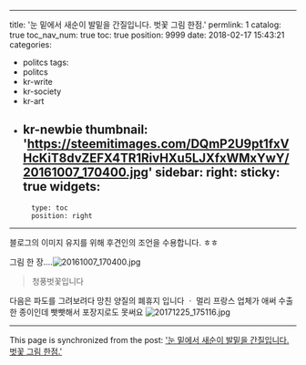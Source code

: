
---
title: '눈 밑에서 새순이 발밑을 간질입니다. 벗꽃 그림 한점.'
permlink: 1
catalog: true
toc_nav_num: true
toc: true
position: 9999
date: 2018-02-17 15:43:21
categories:
- politcs
tags:
- politcs
- kr-write
- kr-society
- kr-art
- kr-newbie
thumbnail: 'https://steemitimages.com/DQmP2U9pt1fxVHcKiT8dvZEFX4TR1RivHXu5LJXfxWMxYwY/20161007_170400.jpg'
sidebar:
    right:
        sticky: true
widgets:
    -
        type: toc
        position: right
---


블로그의 이미지 유지를 위해 후견인의 조언을 수용합니다. ㅎㅎ

그림 한 장....![20161007_170400.jpg](https://steemitimages.com/DQmP2U9pt1fxVHcKiT8dvZEFX4TR1RivHXu5LJXfxWMxYwY/20161007_170400.jpg)
>청풍벗꽃입니다

다음은 파도를 그려보려다 망친  양질의 폐휴지 입니다 ㆍ 멀리  프랑스 업체가  애써 수출한 종이인데 빳빳해서 포장지로도 못써요
![20171225_175116.jpg](https://steemitimages.com/DQmdMNGyA8ebDPbZRT56VvRUN3mUG54ERHbcJjhkKejiy2K/20171225_175116.jpg)

- - -

This page is synchronized from the post: ['눈 밑에서 새순이 발밑을 간질입니다. 벗꽃 그림 한점.'](https://steemit.com/@raah/1)
